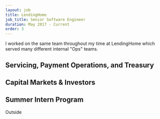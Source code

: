 ```yaml
---
layout: job
title: LendingHome
job_title: Senior Software Engineer
duration: May 2017 - Current
order: 3
---
```


I worked on the same team throughout my time at LendingHome which served many different internal "Ops" teams.

## Servicing, Payment Operations, and Treasury

## Capital Markets & Investors

## Summer Intern Program

Outside
